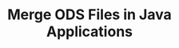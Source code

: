 ---
############################# Static ############################
layout: "autogen"
draft: false
path: "merger/java/ods/"
otherformats: PDF BMP CSV DOC DOCM DOCX DOT DOTM DOTX EPUB Excel HTML Image MHT MHTML ODP ODT OneNote OTP OTT PDF PNG POTM POTX PPS PPSM PPSX PPT PPTM PPTX PS RTF TEX TIF TIFF TSV TXT VDX Visio VSDM VSDX VSSX VSSM VSTM VSTX VSX VTX Web Word Worksheet XLAM XLS XLSB XLSM XLSX XLT XLTM XLTX XPS 

############################# Head ############################
head_title: "Merge ODS Files via Java & J2SE Documents Merger API"
head_description: "Merge multiple ODS files into a single file using Java documents merger API with all data, style and formatting as the source documents."

############################# Header ############################
title: "Merge ODS Files in Java Applications"
description: "Merge multiple ODS files into a single file using Java documents merger API. Merge selected pages or page ranges from various source documents into a single resultant document with all data, style and formatting as the source documents."

############################# SubMenu ############################
submenu:
    enable: true

############################# About ############################
about:
    enable: true
    title: "GroupDocs.Merger for Java API"
    content: |
        GroupDocs.Merger for Java library offers a simple solution to safely merge & split between a wide range of document formats including PDF, Microsoft Office (Word, Excel, PowerPoint, OneNote), OpenDocument, HTML, images and many others within .NET applications. By adding just a few lines of the code, perform several document operations such as move, remove, rotate, swap, extract or change the orientation of pages within the documents. The documents merging API also supports previewing document pages as an image to analyse the document structure, formatting and content on the page.
        
        GroupDocs.Merger APIs are well supported on all major operating systems and Java versions including J2SE 7.0 (1.7), J2SE 8.0 (1.8) and Java 10.

############################# Steps ############################
steps:
    enable: true
    title_left: "Merge Two or More ODS Files in Java"
    content_left: |
        [GroupDocs.Merger](https://products.groupdocs.com/merger/java/) makes it easy for Java developers to merge multiple ODS files by implementing a few easy steps.

        *   Create an instance of **Merger** class and load ODS file.
        *   Call **Join** method of **Merger** class instance and load another ODS file.
        *   Call **Save** method of **Merger** class instance to save the merged document.
        
    title_right: "System Requirements"
    content_right: |
        Before executing the code example below, please make sure that you have the following prerequisites installled on your system.

        *   Operating Systems: Microsoft Windows, Linux, MacOS
        *   Development Environments: NetBeans, IntelliJ IDEA, Eclipse
        *   Frameworks: Java 7 (1.7) and above
        *   Download the latest version of GroupDocs.Merger for Java from [Maven](https://repository.groupdocs.com/webapp/#/artifacts/browse/tree/General/repo/com/groupdocs/groupdocs-merger)
        
    code: |
        ```cs
        // Merge ODS files using GroupDocs.Merger API
        // Instantiate Merger with input ODS document
        Merger merger = new Merger("input_1.ods"))
          {
            // Call Join method of Merger class instance and pass second source document path
            merger.Join("input_2.ods");
            
            // Call Save method of Merger class instance to save merged document
            merger.Save("merged-file.ods");
          }
        ```
        

demos:
    enable: true
        

about_formats:
    enable: true


more_formats:
    enable: true


back_to_top:
    enable: true
---
